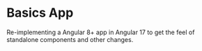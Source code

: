# Basics App

Re-implementing a Angular 8+ app in Angular 17 to get the feel of standalone components and other changes.
